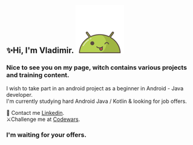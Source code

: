 ## ✨Hi, I'm Vladimir. ![AndroidBro](res/1608236.png)

### Nice to see you on my page, witch contains various projects and training content.

I wish to take part in an android project as a beginner in Android -
Java developer.  
I'm currently studying hard Android Java / Kotlin & looking for job offers.

📩   Contact me [Linkedin](https://www.linkedin.com/in/vladimir-larichev-5a8ba2217/).  
⚔️Challenge me at [Codewars](https://www.codewars.com/users/freeky92).


### I'm waiting for your offers.
